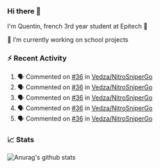 ### Hi there 👋

I'm Quentin, french 3rd year student at Epitech :raised_hands: 

🔭 I’m currently working on school projects

### :zap: Recent Activity

<!--START_SECTION:activity-->
1. 🗣 Commented on [#36](https://github.com/Vedza/NitroSniperGo/issues/36) in [Vedza/NitroSniperGo](https://github.com/Vedza/NitroSniperGo)
2. 🗣 Commented on [#36](https://github.com/Vedza/NitroSniperGo/issues/36) in [Vedza/NitroSniperGo](https://github.com/Vedza/NitroSniperGo)
3. 🗣 Commented on [#36](https://github.com/Vedza/NitroSniperGo/issues/36) in [Vedza/NitroSniperGo](https://github.com/Vedza/NitroSniperGo)
4. 🗣 Commented on [#36](https://github.com/Vedza/NitroSniperGo/issues/36) in [Vedza/NitroSniperGo](https://github.com/Vedza/NitroSniperGo)
5. 🗣 Commented on [#36](https://github.com/Vedza/NitroSniperGo/issues/36) in [Vedza/NitroSniperGo](https://github.com/Vedza/NitroSniperGo)
<!--END_SECTION:activity-->


### 📈 Stats

![Anurag's github stats](https://github-readme-stats.vercel.app/api?username=vedza&show_icons=false&theme=dark)
